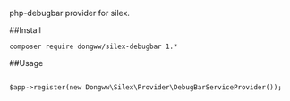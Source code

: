 php-debugbar provider for silex.

##Install

`composer require dongww/silex-debugbar 1.*`

##Usage

~~~ .php

$app->register(new Dongww\Silex\Provider\DebugBarServiceProvider());

~~~